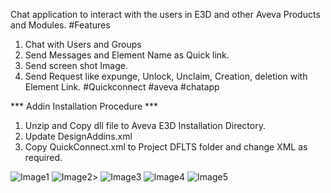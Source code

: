 Chat application to interact with the users in E3D and other Aveva Products and Modules.
#Features
1. Chat with Users and Groups
2. Send Messages and Element Name as Quick link.
3. Send screen shot Image.
4. Send Request like expunge, Unlock, Unclaim, Creation, deletion with Element Link.
#Quickconnect #aveva #chatapp

*** Addin Installation Procedure ***
1. Unzip and Copy dll file to Aveva E3D Installation Directory.
2. Update DesignAddins.xml 
3. Copy QuickConnect.xml to Project DFLTS folder and change XML as required.

![Image1](https://github.com/user-attachments/assets/9b8d1f3a-9b92-4cf9-b42f-d7eeec50e630)
![Image2](https://github.com/user-attachments/assets/e9f4e613-01a3-4257-8143-76d2600eeacd)>
![Image3](https://github.com/user-attachments/assets/bbcf5226-2065-46b4-a14f-06948b793598)
![Image4](https://github.com/user-attachments/assets/8d585e5f-3056-4ba6-80a3-323cf43c0368)
![Image5](https://github.com/user-attachments/assets/032f7570-bf6c-4a10-b129-3401185e8439)
